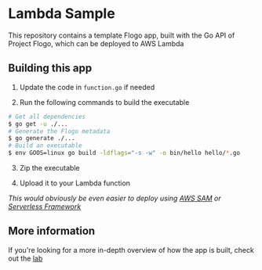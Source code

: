 # Lambda Sample

This repository contains a template Flogo app, built with the Go API of Project Flogo, which can be deployed to AWS Lambda

## Building this app
1. Update the code in `function.go` if needed

2. Run the following commands to build the executable
```bash
# Get all dependencies
$ go get -u ./...
# Generate the Flogo metadata
$ go generate ./...
# Build an executable
$ env GOOS=linux go build -ldflags="-s -w" -o bin/hello hello/*.go
```

3. Zip the executable

4. Upload it to your Lambda function

_This would obviously be even easier to deploy using [AWS SAM](https://github.com/awslabs/aws-sam-cli) or [Serverless Framework](https://serverless.com/framework/)_

## More information
If you're looking for a more in-depth overview of how the app is built, check out the [lab](https://tibcosoftware.github.io/flogo/labs/serverless/)